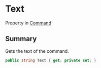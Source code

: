 # Text

Property in [Command](/api/csharp/yarn.command.md)

## Summary


Gets the text of the command.


```csharp
public string Text { get; private set; }
```

